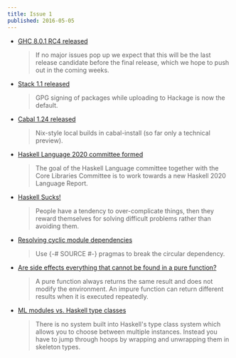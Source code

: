 ```yaml
---
title: Issue 1
published: 2016-05-05
---
```


-   [GHC 8.0.1 RC4 released ](https://mail.haskell.org/pipermail/ghc-devs/2016-April/011955.html)

    > If no major issues pop up we expect that this will be the last release candidate before the final release, which we hope to push out in the coming weeks.

-   [Stack 1.1 released](https://github.com/commercialhaskell/stack/releases/tag/v1.1.0)

    > GPG signing of packages while uploading to Hackage is now the default.

-   [Cabal 1.24 released](http://coldwa.st/e/blog/2016-05-04-Cabal-1-24.html)

    > Nix-style local builds in cabal-install (so far only a technical preview).

-   [Haskell Language 2020 committee formed](https://mail.haskell.org/pipermail/haskell-prime/2016-April/004050.html)

    > The goal of the Haskell Language committee together with the Core Libraries Committee is to work towards a new Haskell 2020 Language Report.

-   [Haskell Sucks!](https://dl.dropboxusercontent.com/u/40457956/haskell_sucks.pdf)

    > People have a tendency to over-complicate things, then they reward themselves for solving difficult problems rather than avoiding them.

-   [Resolving cyclic module dependencies](https://stackoverflow.com/questions/36978780/haskell-resolving-cyclical-module-dependency)

    > Use {-# SOURCE #-} pragmas to break the circular dependency.

-   [Are side effects everything that cannot be found in a pure function?](https://stackoverflow.com/questions/36969344/are-side-effects-everything-that-cannot-be-found-in-a-pure-function)

    > A pure function always returns the same result and does not modify the environment. An impure function can return different results when it is executed repeatedly.

-   [ML modules vs. Haskell type classes](https://stackoverflow.com/questions/36927169/ml-modules-vs-haskell-type-classes)

    > There is no system built into Haskell's type class system which allows you to choose between multiple instances. Instead you have to jump through hoops by wrapping and unwrapping them in skeleton types.
